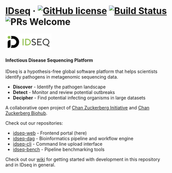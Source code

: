 # [IDseq](https://idseq.net/) &middot; [![GitHub license](https://img.shields.io/badge/license-MIT-brightgreen.svg)](https://github.com/chanzuckerberg/idseq-web/blob/master/LICENSE) [![Build Status](https://travis-ci.org/chanzuckerberg/idseq-web.svg?branch=master)](https://travis-ci.org/chanzuckerberg/idseq-web) ![PRs Welcome](https://img.shields.io/badge/PRs-welcome-brightgreen.svg)

![logo](app/assets/images/Logo_Black.png)

#### Infectious Disease Sequencing Platform
IDseq is a hypothesis-free global software platform that helps scientists identify pathogens in metagenomic sequencing data.

- **Discover** - Identify the pathogen landscape
- **Detect** - Monitor and review potential outbreaks
- **Decipher** - Find potential infecting organisms in large datasets

A collaborative open project of [Chan Zuckerberg Initiative](https://www.chanzuckerberg.com/) and [Chan Zuckerberg Biohub](https://czbiohub.org).

Check out our repositories:
- [idseq-web](https://github.com/chanzuckerberg/idseq-web) - Frontend portal (here)
- [idseq-dag](https://github.com/chanzuckerberg/idseq-dag) - Bioinformatics pipeline and workflow engine
- [idseq-cli](https://github.com/chanzuckerberg/idseq-cli) - Command line upload interface
- [idseq-bench](https://github.com/chanzuckerberg/idseq-bench) - Pipeline benchmarking tools

Check out our [wiki](https://github.com/chanzuckerberg/idseq-web/wiki) for getting started with development in this repository and in IDseq in general.
